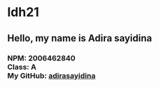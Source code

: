 # ldh21
<h2>Hello, my name is Adira sayidina</h2>
<h3>NPM: 2006462840 <br> Class: A <br> My GitHub: <a href="https://github.com/adirasayidina">adirasayidina</a> </h3>
